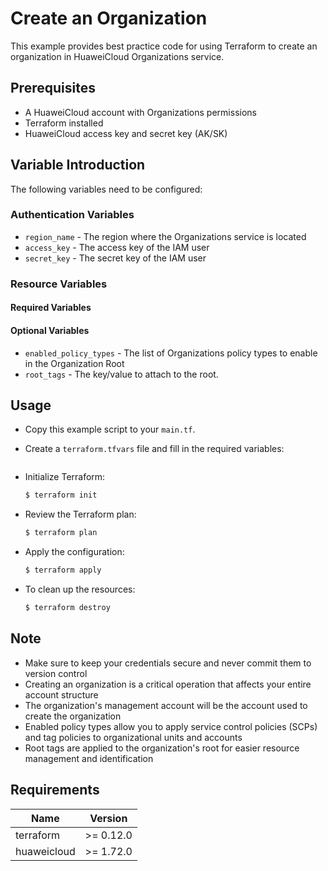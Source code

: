 # Create an Organization

This example provides best practice code for using Terraform to create an organization in HuaweiCloud Organizations service.

## Prerequisites

* A HuaweiCloud account with Organizations permissions
* Terraform installed
* HuaweiCloud access key and secret key (AK/SK)

## Variable Introduction

The following variables need to be configured:

### Authentication Variables

* `region_name` - The region where the Organizations service is located
* `access_key` - The access key of the IAM user
* `secret_key` - The secret key of the IAM user

### Resource Variables

#### Required Variables

#### Optional Variables

* `enabled_policy_types` - The list of Organizations policy types to enable in the Organization Root
* `root_tags` - The key/value to attach to the root.

## Usage

* Copy this example script to your `main.tf`.

* Create a `terraform.tfvars` file and fill in the required variables:

  ```hcl
  ```

* Initialize Terraform:

  ```bash
  $ terraform init
  ```

* Review the Terraform plan:

  ```bash
  $ terraform plan
  ```

* Apply the configuration:

  ```bash
  $ terraform apply
  ```

* To clean up the resources:

  ```bash
  $ terraform destroy
  ```

## Note

* Make sure to keep your credentials secure and never commit them to version control
* Creating an organization is a critical operation that affects your entire account structure
* The organization's management account will be the account used to create the organization
* Enabled policy types allow you to apply service control policies (SCPs) and tag policies to organizational units and accounts
* Root tags are applied to the organization's root for easier resource management and identification

## Requirements

| Name | Version |
| ---- | ---- |
| terraform | >= 0.12.0 |
| huaweicloud | >= 1.72.0 |
